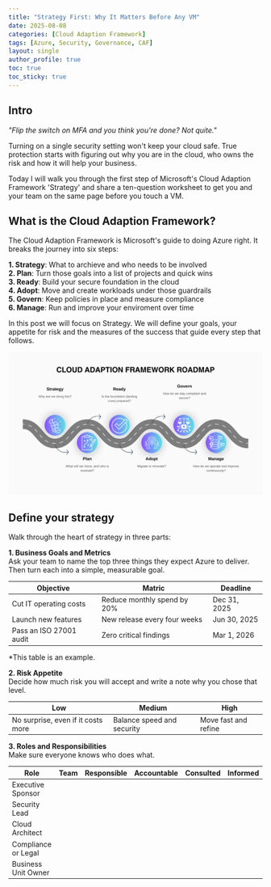 ```yaml
---
title: "Strategy First: Why It Matters Before Any VM"
date: 2025-08-08
categories: [Cloud Adaption Framework]
tags: [Azure, Security, Governance, CAF]
layout: single
author_profile: true
toc: true
toc_sticky: true
---
```

## Intro
<i>"Flip the switch on MFA and you think you're done? Not quite."</i>

Turning on a single security setting won't keep your cloud safe. True protection starts with figuring out why you are in the cloud, who owns the risk and how it will help your business.

Today I will walk you through the first step of Microsoft's Cloud Adaption Framework 'Strategy' and share a ten-question worksheet to get you and your team on the same page before you touch a VM.

## What is the Cloud Adaption Framework?
The Cloud Adaption Framework is Microsoft's guide to doing Azure right. It breaks the journey into six steps:<br>

**1. Strategy**: What to archieve and who needs to be involved<br>
**2. Plan**: Turn those goals into a list of projects and quick wins<br>
**3. Ready**: Build your secure foundation in the cloud<br>
**4. Adopt**: Move and create workloads under those guardrails<br>
**5. Govern**: Keep policies in place and measure compliance<br>
**6. Manage**: Run and improve your enviroment over time<br>

In this post we will focus on Strategy. 
We will define your goals, your appetite for risk and the measures of the success that guide every step that follows. 

![Cloud Adaption Framework Roadmap](/assets/images/CAF-Roadmap.svg)

## Define your strategy
Walk through the heart of strategy in three parts:

**1. Business Goals and Metrics**<br>
Ask your team to name the top three things they expect Azure to deliver.
Then turn each into a simple, measurable goal.

<table>
  <thread>
    <tr>
      <th>Objective</th>
      <th>Matric</th>
      <th>Deadline</th>
    </tr>
  </thread>
  <tbody>
    <tr>
      <td>Cut IT operating costs</td>
      <td>Reduce monthly spend by 20%</td>
      <td>Dec 31, 2025</td>
    </tr>
    <tr>
      <td>Launch new features</td>
      <td>New release every four weeks</td>
      <td>Jun 30, 2025</td> 
    </tr>
      <tr>
      <td>Pass an ISO 27001 audit</td>
      <td>Zero critical findings</td>
      <td>Mar 1, 2026</td> 
    </tr>  
  </tbody>
</table>

*This table is an example.

**2. Risk Appetite**<br>
Decide how much risk you will accept and write a note why you chose that level.

<table>
  <thread>
    <tr>
      <th>Low</th>
      <th>Medium</th>
      <th>High</th>
    </tr>
  </thread>
  <tbody>
    <tr>
      <td>No surprise, even if it costs more</td>
      <td>Balance speed and security</td>
      <td>Move fast and refine</td>
    </tr>
   </tbody>
</table>

**3. Roles and Responsibilities**<br>
Make sure everyone knows who does what. 

<table>
  <thread>
    <tr>
      <th>Role</th>
      <th>Team</th>
      <th>Responsible</th>
      <th>Accountable</th>
      <th>Consulted</th>
      <th>Informed</th>
    </tr>
  </thread>
  <tbody>
    <tr>
      <td>Executive Sponsor</td>
    </tr>
    <tr>
      <td>Security Lead</td>
    </tr>
    <tr>
      <td>Cloud Architect</td>
    </tr>
    <tr>
      <td>Compliance or Legal</td>
    </tr>
    <tr>
      <td>Business Unit Owner</td>
    </tr>
   </tbody>
</table>
